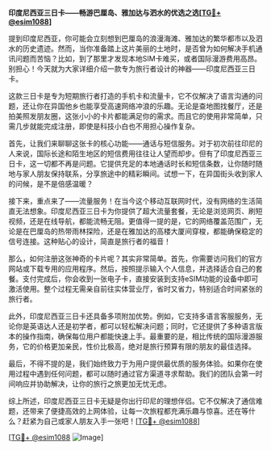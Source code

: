 **印度尼西亚三日卡——畅游巴厘岛、雅加达与泗水的优选之选[[TG💪+ @esim1088](https://t.me/s/esim1088)]**

提到印度尼西亚，你可能会立刻想到巴厘岛的浪漫海滩、雅加达的繁华都市以及泗水的历史遗迹。然而，当你准备踏上这片美丽的土地时，是否曾为如何解决手机通讯问题而苦恼？比如，到了那里才发现本地SIM卡难买，或者国际漫游费用高昂。别担心！今天就为大家详细介绍一款专为旅行者设计的神器——印度尼西亚三日卡。

这款三日卡是专为短期旅行者打造的手机卡和流量卡，它不仅解决了语言沟通的问题，还让你在异国他乡也能享受高速网络冲浪的乐趣。无论是查地图找餐厅，还是拍美照发朋友圈，这张小小的卡片都能满足你的需求。而且它的使用非常简单，只需几步就能完成注册，即使是科技小白也不用担心操作复杂。

首先，让我们来聊聊这张卡的核心功能——通话与短信服务。对于初次前往印尼的人来说，国际长途和陌生地区的短信费用往往让人望而却步。但有了印度尼西亚三日卡，这一切都不再是问题。它提供充足的本地通话时长和短信条数，让你随时随地与家人朋友保持联系，分享旅途中的精彩瞬间。试想一下，在异国街头收到家人的问候，是不是倍感温暖？

接下来，重点来了——流量服务！在当今这个移动互联网时代，没有网络的生活简直无法想象。印度尼西亚三日卡为你提供了超大流量套餐，无论是浏览网页、刷短视频，还是在线导航，都能流畅无阻。更值得一提的是，它的网络覆盖范围广，无论是在巴厘岛的热带雨林探险，还是在雅加达的高楼大厦间穿梭，都能确保稳定的信号连接。这种贴心的设计，简直是旅行者的福音！

那么，如何注册这张神奇的卡片呢？其实非常简单。首先，你需要访问我们的官方网站或下载专用的应用程序。然后，按照提示输入个人信息，并选择适合自己的套餐。支付完成后，你会收到一张电子卡，直接安装到支持eSIM功能的设备中即可激活使用。整个过程无需亲自前往实体营业厅，省时又省力，特别适合时间紧张的旅行者。

此外，印度尼西亚三日卡还具备多项附加优势。例如，它支持多语言客服服务，无论你是英语达人还是初学者，都可以轻松解决问题；同时，它还提供了多种语言版本的操作指南，确保每位用户都能快速上手。最重要的是，相比传统的国际漫游服务，它的价格更加亲民，性价比极高，绝对是旅行预算有限的朋友的最佳选择。

最后，不得不提的是，我们始终致力于为用户提供最优质的服务体验。如果你在使用过程中遇到任何问题，都可以随时通过官方渠道寻求帮助。我们的团队会第一时间响应并协助解决，让你的旅行之旅更加无忧无虑。

综上所述，印度尼西亚三日卡无疑是你出行印尼的理想伴侣。它不仅解决了通信难题，还带来了便捷高效的上网体验，让每一次旅程都充满乐趣与惊喜。还在等什么？赶紧为自己或家人朋友入手一张吧！[[TG💪+ @esim1088](https://t.me/s/esim1088)]

[[TG💪+ @esim1088](https://t.me/s/esim1088) ![Image](https://i.postimg.cc/4NQfJmqS/Snipaste-2025-05-13-00-14-12.png)]